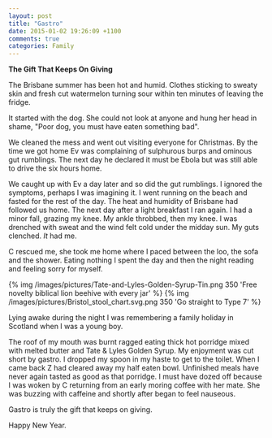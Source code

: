 ```yaml
---
layout: post
title: "Gastro"
date: 2015-01-02 19:26:09 +1100
comments: true
categories: Family
---
```

____The Gift That Keeps On Giving____

The Brisbane summer has been hot and humid. Clothes sticking to sweaty skin and fresh cut watermelon turning sour within ten minutes of leaving the fridge. 


It started with the dog. She could not look at anyone and hung her head in shame, "Poor dog, you must have eaten something bad". 



We cleaned the mess and went out visiting everyone for Christmas. By the time we got home Ev was complaining of sulphurous burps and ominous gut rumblings. The next day he declared it must be Ebola but was still able to drive the six hours home. 

We caught up with Ev a day later and so did the gut rumblings. I ignored the symptoms, perhaps I was imagining it. I went running on the beach and fasted for the rest of the day. The heat and humidity of Brisbane had followed us home. The next day after a light breakfast I ran again. I had a minor fall, grazing my knee. My ankle throbbed, then my knee. I was drenched with sweat and the wind felt cold under the midday sun. My guts clenched. <dfn title="gastro, diarrhea, type 7 on the Bristol Stool Chart">It</dfn> had me. 

C rescued me, she took me home where I paced between the loo, the sofa and the shower. Eating nothing I spent the day and then the night reading and feeling sorry for myself. 


{% img /images/pictures/Tate-and-Lyles-Golden-Syrup-Tin.png 350 'Free novelty biblical lion beehive with every jar' %}   {% img /images/pictures/Bristol_stool_chart.svg.png 350 'Go straight to Type 7' %}


Lying awake during the night I was remembering a family holiday in Scotland when I was a young boy. 

The roof of my mouth was burnt ragged eating thick hot porridge mixed with melted butter and Tate & Lyles Golden Syrup. My enjoyment was cut short by gastro. I dropped my spoon in my haste to get to the toilet. When I came back Z had cleared away my half eaten bowl. Unfinished meals have never again tasted as good as that porridge. I must have dozed off because I was woken by C returning from an early moring coffee with her mate. She was buzzing with caffeine and shortly after began to feel nauseous. 


Gastro is truly the gift that keeps on giving. 

Happy New Year.
